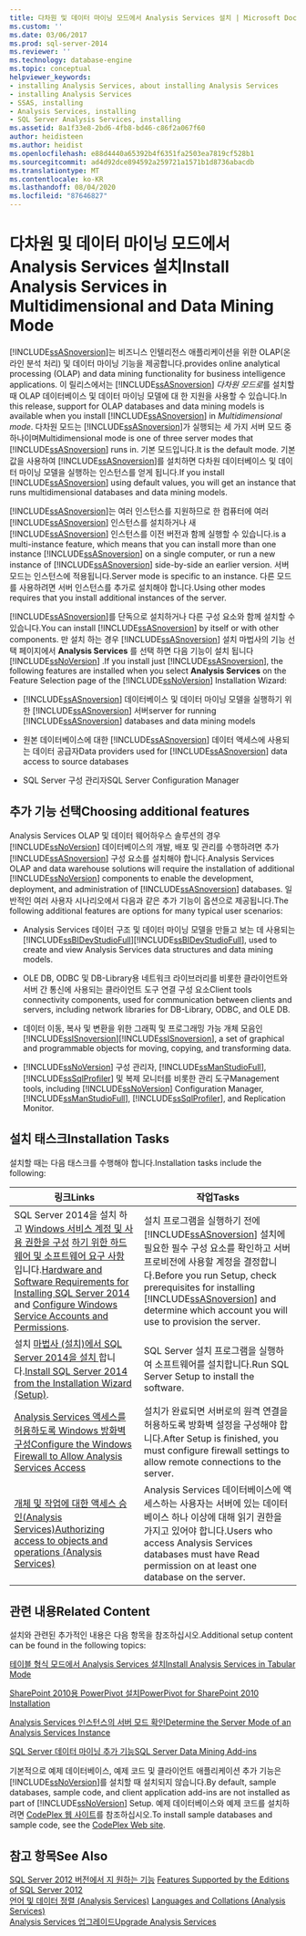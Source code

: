 ```yaml
---
title: 다차원 및 데이터 마이닝 모드에서 Analysis Services 설치 | Microsoft Docs
ms.custom: ''
ms.date: 03/06/2017
ms.prod: sql-server-2014
ms.reviewer: ''
ms.technology: database-engine
ms.topic: conceptual
helpviewer_keywords:
- installing Analysis Services, about installing Analysis Services
- installing Analysis Services
- SSAS, installing
- Analysis Services, installing
- SQL Server Analysis Services, installing
ms.assetid: 8a1f33e8-2bd6-4fb8-bd46-c86f2a067f60
author: heidisteen
ms.author: heidist
ms.openlocfilehash: e88d4440a65392b4f6351fa2503ea7819cf528b1
ms.sourcegitcommit: ad4d92dce894592a259721a1571b1d8736abacdb
ms.translationtype: MT
ms.contentlocale: ko-KR
ms.lasthandoff: 08/04/2020
ms.locfileid: "87646827"
---
```

# <a name="install-analysis-services-in-multidimensional-and-data-mining-mode"></a><span data-ttu-id="d3393-102">다차원 및 데이터 마이닝 모드에서 Analysis Services 설치</span><span class="sxs-lookup"><span data-stu-id="d3393-102">Install Analysis Services in Multidimensional and Data Mining Mode</span></span>
  [!INCLUDE[ssASnoversion](../../includes/ssasnoversion-md.md)]<span data-ttu-id="d3393-103">는 비즈니스 인텔리전스 애플리케이션을 위한 OLAP(온라인 분석 처리) 및 데이터 마이닝 기능을 제공합니다.</span><span class="sxs-lookup"><span data-stu-id="d3393-103">provides online analytical processing (OLAP) and data mining functionality for business intelligence applications.</span></span> <span data-ttu-id="d3393-104">이 릴리스에서는 [!INCLUDE[ssASnoversion](../../includes/ssasnoversion-md.md)] *다차원 모드로*를 설치할 때 OLAP 데이터베이스 및 데이터 마이닝 모델에 대 한 지원을 사용할 수 있습니다.</span><span class="sxs-lookup"><span data-stu-id="d3393-104">In this release, support for OLAP databases and data mining models is available when you install [!INCLUDE[ssASnoversion](../../includes/ssasnoversion-md.md)] in *Multidimensional mode*.</span></span> <span data-ttu-id="d3393-105">다차원 모드는 [!INCLUDE[ssASnoversion](../../includes/ssasnoversion-md.md)]가 실행되는 세 가지 서버 모드 중 하나이며</span><span class="sxs-lookup"><span data-stu-id="d3393-105">Multidimensional mode is one of three server modes that [!INCLUDE[ssASnoversion](../../includes/ssasnoversion-md.md)] runs in.</span></span> <span data-ttu-id="d3393-106">기본 모드입니다.</span><span class="sxs-lookup"><span data-stu-id="d3393-106">It is the default mode.</span></span> <span data-ttu-id="d3393-107">기본값을 사용하여 [!INCLUDE[ssASnoversion](../../includes/ssasnoversion-md.md)]를 설치하면 다차원 데이터베이스 및 데이터 마이닝 모델을 실행하는 인스턴스를 얻게 됩니다.</span><span class="sxs-lookup"><span data-stu-id="d3393-107">If you install [!INCLUDE[ssASnoversion](../../includes/ssasnoversion-md.md)] using default values, you will get an instance that runs multidimensional databases and data mining models.</span></span>  
  
 [!INCLUDE[ssASnoversion](../../includes/ssasnoversion-md.md)]<span data-ttu-id="d3393-108">는 여러 인스턴스를 지원하므로 한 컴퓨터에 여러 [!INCLUDE[ssASnoversion](../../includes/ssasnoversion-md.md)] 인스턴스를 설치하거나 새 [!INCLUDE[ssASnoversion](../../includes/ssasnoversion-md.md)] 인스턴스를 이전 버전과 함께 실행할 수 있습니다.</span><span class="sxs-lookup"><span data-stu-id="d3393-108">is a multi-instance feature, which means that you can install more than one instance [!INCLUDE[ssASnoversion](../../includes/ssasnoversion-md.md)] on a single computer, or run a new instance of [!INCLUDE[ssASnoversion](../../includes/ssasnoversion-md.md)] side-by-side an earlier version.</span></span> <span data-ttu-id="d3393-109">서버 모드는 인스턴스에 적용됩니다.</span><span class="sxs-lookup"><span data-stu-id="d3393-109">Server mode is specific to an instance.</span></span> <span data-ttu-id="d3393-110">다른 모드를 사용하려면 서버 인스턴스를 추가로 설치해야 합니다.</span><span class="sxs-lookup"><span data-stu-id="d3393-110">Using other modes requires that you install additional instances of the server.</span></span>  
  
 <span data-ttu-id="d3393-111">[!INCLUDE[ssASnoversion](../../includes/ssasnoversion-md.md)]를 단독으로 설치하거나 다른 구성 요소와 함께 설치할 수 있습니다.</span><span class="sxs-lookup"><span data-stu-id="d3393-111">You can install [!INCLUDE[ssASnoversion](../../includes/ssasnoversion-md.md)] by itself or with other components.</span></span> <span data-ttu-id="d3393-112">만 설치 하는 경우 [!INCLUDE[ssASnoversion](../../includes/ssasnoversion-md.md)] 설치 마법사의 기능 선택 페이지에서 **Analysis Services** 를 선택 하면 다음 기능이 설치 됩니다 [!INCLUDE[ssNoVersion](../../includes/ssnoversion-md.md)] .</span><span class="sxs-lookup"><span data-stu-id="d3393-112">If you install just [!INCLUDE[ssASnoversion](../../includes/ssasnoversion-md.md)], the following features are installed when you select **Analysis Services** on the Feature Selection page of the [!INCLUDE[ssNoVersion](../../includes/ssnoversion-md.md)] Installation Wizard:</span></span>  
  
-   [!INCLUDE[ssASnoversion](../../includes/ssasnoversion-md.md)] <span data-ttu-id="d3393-113">데이터베이스 및 데이터 마이닝 모델을 실행하기 위한 [!INCLUDE[ssASnoversion](../../includes/ssasnoversion-md.md)] 서버</span><span class="sxs-lookup"><span data-stu-id="d3393-113">server for running [!INCLUDE[ssASnoversion](../../includes/ssasnoversion-md.md)] databases and data mining models</span></span>  
  
-   <span data-ttu-id="d3393-114">원본 데이터베이스에 대한 [!INCLUDE[ssASnoversion](../../includes/ssasnoversion-md.md)] 데이터 액세스에 사용되는 데이터 공급자</span><span class="sxs-lookup"><span data-stu-id="d3393-114">Data providers used for [!INCLUDE[ssASnoversion](../../includes/ssasnoversion-md.md)] data access to source databases</span></span>  
  
-   <span data-ttu-id="d3393-115">SQL Server 구성 관리자</span><span class="sxs-lookup"><span data-stu-id="d3393-115">SQL Server Configuration Manager</span></span>  
  
## <a name="choosing-additional-features"></a><span data-ttu-id="d3393-116">추가 기능 선택</span><span class="sxs-lookup"><span data-stu-id="d3393-116">Choosing additional features</span></span>  
 <span data-ttu-id="d3393-117">Analysis Services OLAP 및 데이터 웨어하우스 솔루션의 경우 [!INCLUDE[ssNoVersion](../../includes/ssnoversion-md.md)] 데이터베이스의 개발, 배포 및 관리를 수행하려면 추가 [!INCLUDE[ssASnoversion](../../includes/ssasnoversion-md.md)] 구성 요소를 설치해야 합니다.</span><span class="sxs-lookup"><span data-stu-id="d3393-117">Analysis Services OLAP and data warehouse solutions will require the installation of additional [!INCLUDE[ssNoVersion](../../includes/ssnoversion-md.md)] components to enable the development, deployment, and administration of [!INCLUDE[ssASnoversion](../../includes/ssasnoversion-md.md)] databases.</span></span> <span data-ttu-id="d3393-118">일반적인 여러 사용자 시나리오에서 다음과 같은 추가 기능이 옵션으로 제공됩니다.</span><span class="sxs-lookup"><span data-stu-id="d3393-118">The following additional features are options for many typical user scenarios:</span></span>  
  
-   <span data-ttu-id="d3393-119">Analysis Services 데이터 구조 및 데이터 마이닝 모델을 만들고 보는 데 사용되는 [!INCLUDE[ssBIDevStudioFull](../../includes/ssbidevstudiofull-md.md)]</span><span class="sxs-lookup"><span data-stu-id="d3393-119">[!INCLUDE[ssBIDevStudioFull](../../includes/ssbidevstudiofull-md.md)], used to create and view Analysis Services data structures and data mining models.</span></span>  
  
-   <span data-ttu-id="d3393-120">OLE DB, ODBC 및 DB-Library용 네트워크 라이브러리를 비롯한 클라이언트와 서버 간 통신에 사용되는 클라이언트 도구 연결 구성 요소</span><span class="sxs-lookup"><span data-stu-id="d3393-120">Client tools connectivity components, used for communication between clients and servers, including network libraries for DB-Library, ODBC, and OLE DB.</span></span>  
  
-   <span data-ttu-id="d3393-121">데이터 이동, 복사 및 변환을 위한 그래픽 및 프로그래밍 가능 개체 모음인 [!INCLUDE[ssISnoversion](../../includes/ssisnoversion-md.md)]</span><span class="sxs-lookup"><span data-stu-id="d3393-121">[!INCLUDE[ssISnoversion](../../includes/ssisnoversion-md.md)], a set of graphical and programmable objects for moving, copying, and transforming data.</span></span>  
  
-   <span data-ttu-id="d3393-122">[!INCLUDE[ssNoVersion](../../includes/ssnoversion-md.md)] 구성 관리자, [!INCLUDE[ssManStudioFull](../../includes/ssmanstudiofull-md.md)], [!INCLUDE[ssSqlProfiler](../../includes/sssqlprofiler-md.md)] 및 복제 모니터를 비롯한 관리 도구</span><span class="sxs-lookup"><span data-stu-id="d3393-122">Management tools, including [!INCLUDE[ssNoVersion](../../includes/ssnoversion-md.md)] Configuration Manager, [!INCLUDE[ssManStudioFull](../../includes/ssmanstudiofull-md.md)], [!INCLUDE[ssSqlProfiler](../../includes/sssqlprofiler-md.md)], and Replication Monitor.</span></span>  
  
## <a name="installation-tasks"></a><span data-ttu-id="d3393-123">설치 태스크</span><span class="sxs-lookup"><span data-stu-id="d3393-123">Installation Tasks</span></span>  
 <span data-ttu-id="d3393-124">설치할 때는 다음 태스크를 수행해야 합니다.</span><span class="sxs-lookup"><span data-stu-id="d3393-124">Installation tasks include the following:</span></span>  
  
|<span data-ttu-id="d3393-125">링크</span><span class="sxs-lookup"><span data-stu-id="d3393-125">Links</span></span>|<span data-ttu-id="d3393-126">작업</span><span class="sxs-lookup"><span data-stu-id="d3393-126">Tasks</span></span>|  
|-----------|-----------|  
|<span data-ttu-id="d3393-127">SQL Server 2014을 설치 하 고 [Windows 서비스 계정 및 사용 권한을 구성](../../database-engine/configure-windows/configure-windows-service-accounts-and-permissions.md) [하기 위한 하드웨어 및 소프트웨어 요구 사항](hardware-and-software-requirements-for-installing-sql-server.md) 입니다.</span><span class="sxs-lookup"><span data-stu-id="d3393-127">[Hardware and Software Requirements for Installing SQL Server 2014](hardware-and-software-requirements-for-installing-sql-server.md) and [Configure Windows Service Accounts and Permissions](../../database-engine/configure-windows/configure-windows-service-accounts-and-permissions.md).</span></span>|<span data-ttu-id="d3393-128">설치 프로그램을 실행하기 전에 [!INCLUDE[ssASnoversion](../../includes/ssasnoversion-md.md)] 설치에 필요한 필수 구성 요소를 확인하고 서버 프로비전에 사용할 계정을 결정합니다.</span><span class="sxs-lookup"><span data-stu-id="d3393-128">Before you run Setup, check prerequisites for installing [!INCLUDE[ssASnoversion](../../includes/ssasnoversion-md.md)] and determine which account you will use to provision the server.</span></span>|  
|<span data-ttu-id="d3393-129">설치 [마법사 &#40;설치&#41;에서 SQL Server 2014을 설치 ](../../database-engine/install-windows/install-sql-server-from-the-installation-wizard-setup.md)합니다.</span><span class="sxs-lookup"><span data-stu-id="d3393-129">[Install SQL Server 2014 from the Installation Wizard &#40;Setup&#41;](../../database-engine/install-windows/install-sql-server-from-the-installation-wizard-setup.md).</span></span>|<span data-ttu-id="d3393-130">SQL Server 설치 프로그램을 실행하여 소프트웨어를 설치합니다.</span><span class="sxs-lookup"><span data-stu-id="d3393-130">Run SQL Server Setup to install the software.</span></span>|  
|[<span data-ttu-id="d3393-131">Analysis Services 액세스를 허용하도록 Windows 방화벽 구성</span><span class="sxs-lookup"><span data-stu-id="d3393-131">Configure the Windows Firewall to Allow Analysis Services Access</span></span>](https://docs.microsoft.com/analysis-services/instances/configure-the-windows-firewall-to-allow-analysis-services-access)|<span data-ttu-id="d3393-132">설치가 완료되면 서버로의 원격 연결을 허용하도록 방화벽 설정을 구성해야 합니다.</span><span class="sxs-lookup"><span data-stu-id="d3393-132">After Setup is finished, you must configure firewall settings to allow remote connections to the server.</span></span>|  
|[<span data-ttu-id="d3393-133">개체 및 작업에 대한 액세스 승인&#40;Analysis Services&#41;</span><span class="sxs-lookup"><span data-stu-id="d3393-133">Authorizing access to objects and operations &#40;Analysis Services&#41;</span></span>](https://docs.microsoft.com/analysis-services/multidimensional-models/authorizing-access-to-objects-and-operations-analysis-services)|<span data-ttu-id="d3393-134">Analysis Services 데이터베이스에 액세스하는 사용자는 서버에 있는 데이터베이스 하나 이상에 대해 읽기 권한을 가지고 있어야 합니다.</span><span class="sxs-lookup"><span data-stu-id="d3393-134">Users who access Analysis Services databases must have Read permission on at least one database on the server.</span></span>|  
  
## <a name="related-content"></a><span data-ttu-id="d3393-135">관련 내용</span><span class="sxs-lookup"><span data-stu-id="d3393-135">Related Content</span></span>  
 <span data-ttu-id="d3393-136">설치와 관련된 추가적인 내용은 다음 항목을 참조하십시오.</span><span class="sxs-lookup"><span data-stu-id="d3393-136">Additional setup content can be found in the following topics:</span></span>  
  
 [<span data-ttu-id="d3393-137">테이블 형식 모드에서 Analysis Services 설치</span><span class="sxs-lookup"><span data-stu-id="d3393-137">Install Analysis Services in Tabular Mode</span></span>](https://docs.microsoft.com/analysis-services/instances/install-windows/install-analysis-services)  
  
 [<span data-ttu-id="d3393-138">SharePoint 2010용 PowerPivot 설치</span><span class="sxs-lookup"><span data-stu-id="d3393-138">PowerPivot for SharePoint 2010 Installation</span></span>](../../../2014/sql-server/install/powerpivot-for-sharepoint-2010-installation.md)  
  
 [<span data-ttu-id="d3393-139">Analysis Services 인스턴스의 서버 모드 확인</span><span class="sxs-lookup"><span data-stu-id="d3393-139">Determine the Server Mode of an Analysis Services Instance</span></span>](https://docs.microsoft.com/analysis-services/instances/determine-the-server-mode-of-an-analysis-services-instance)  
  
 [<span data-ttu-id="d3393-140">SQL Server 데이터 마이닝 추가 기능</span><span class="sxs-lookup"><span data-stu-id="d3393-140">SQL Server Data Mining Add-ins</span></span>](https://www.microsoft.com/download/details.aspx?id=35578)  
  
 <span data-ttu-id="d3393-141">기본적으로 예제 데이터베이스, 예제 코드 및 클라이언트 애플리케이션 추가 기능은 [!INCLUDE[ssNoVersion](../../includes/ssnoversion-md.md)]를 설치할 때 설치되지 않습니다.</span><span class="sxs-lookup"><span data-stu-id="d3393-141">By default, sample databases, sample code, and client application add-ins are not installed as part of [!INCLUDE[ssNoVersion](../../includes/ssnoversion-md.md)] Setup.</span></span> <span data-ttu-id="d3393-142">예제 데이터베이스와 예제 코드를 설치하려면 [CodePlex 웹 사이트](https://go.microsoft.com/fwlink/?LinkId=87843)를 참조하십시오.</span><span class="sxs-lookup"><span data-stu-id="d3393-142">To install sample databases and sample code, see the [CodePlex Web site](https://go.microsoft.com/fwlink/?LinkId=87843).</span></span>  
  
## <a name="see-also"></a><span data-ttu-id="d3393-143">참고 항목</span><span class="sxs-lookup"><span data-stu-id="d3393-143">See Also</span></span>  
 <span data-ttu-id="d3393-144">[SQL Server 2012 버전에서 지 원하는 기능](https://go.microsoft.com/fwlink/?linkid=232473) </span><span class="sxs-lookup"><span data-stu-id="d3393-144">[Features Supported by the Editions of SQL Server 2012](https://go.microsoft.com/fwlink/?linkid=232473) </span></span>  
 <span data-ttu-id="d3393-145">[언어 및 데이터 정렬 &#40;Analysis Services&#41;](../../../2014/analysis-services/languages-and-collations-analysis-services.md) </span><span class="sxs-lookup"><span data-stu-id="d3393-145">[Languages and Collations &#40;Analysis Services&#41;](../../../2014/analysis-services/languages-and-collations-analysis-services.md) </span></span>  
 [<span data-ttu-id="d3393-146">Analysis Services 업그레이드</span><span class="sxs-lookup"><span data-stu-id="d3393-146">Upgrade Analysis Services</span></span>](../../database-engine/install-windows/upgrade-analysis-services.md)  
  
  
